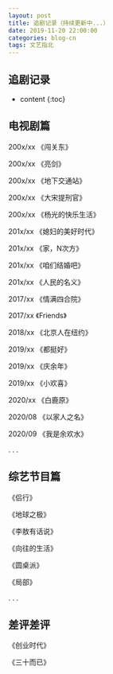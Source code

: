 ```yaml
---
layout: post
title: 追剧记录（持续更新中...）
date: 2019-11-20 22:00:00
categories: blog-cn
tags: 文艺指北
--- 
```



<h2>追剧记录</h2>

* content
{:toc}

## 电视剧篇

200x/xx  《闯关东》

200x/xx  《亮剑》

200x/xx  《地下交通站》

200x/xx  《大宋提刑官》

200x/xx  《杨光的快乐生活》

201x/xx  《媳妇的美好时代》

201x/xx  《家，N次方》

201x/xx  《咱们结婚吧》

201x/xx  《人民的名义》

2017/xx  《情满四合院》

2017/xx  《Friends》

2018/xx  《北京人在纽约》

2019/xx  《都挺好》

2019/xx  《庆余年》

2019/xx  《小欢喜》

2020/xx  《白鹿原》

2020/08  《以家人之名》

2020/09  《我是余欢水》

. . .

## 综艺节目篇

《侣行》

《地球之极》

《李敖有话说》

《向往的生活》

《圆桌派》

《局部》

. . .


## 差评差评

《创业时代》

《三十而已》